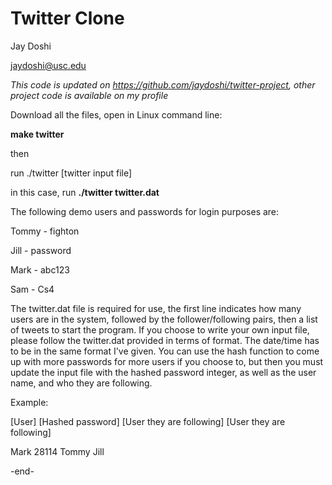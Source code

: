 # Twitter Clone

Jay Doshi

jaydoshi@usc.edu

*This code is updated on https://github.com/jaydoshi/twitter-project, other project code is available on my profile*

Download all the files, open in Linux command line:

**make twitter**

then

run ./twitter [twitter input file]

in this case, run **./twitter twitter.dat**

The following demo users and passwords for login purposes are: 

Tommy - fighton

Jill - password

Mark - abc123

Sam - Cs4

The twitter.dat file is required for use, the first line indicates how many users are in the system, followed by the follower/following pairs, then a list of tweets to start the program. If you choose to write your own input file, please follow the twitter.dat provided in terms of format. The date/time has to be in the same format I've given. You can use the hash function to come up with more passwords for more users if you choose to, but then you must update the input file with the hashed password integer, as well as the user name, and who they are following.

Example:

[User] [Hashed password] [User they are following] [User they are following]

Mark 28114 Tommy Jill

-end-
